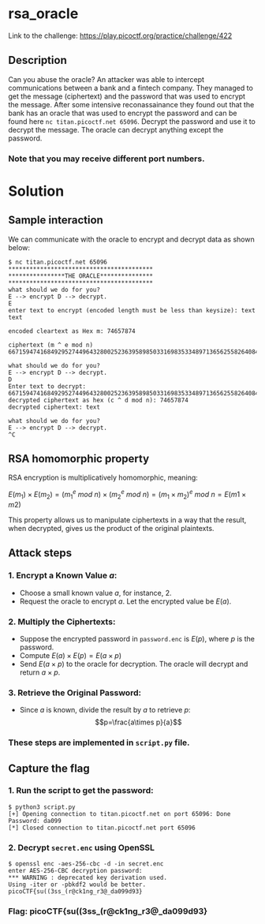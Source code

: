 # rsa_oracle

Link to the challenge: https://play.picoctf.org/practice/challenge/422

## Description

Can you abuse the oracle?
An attacker was able to intercept communications between a bank and a fintech company. They managed to get the message (ciphertext) and the password that was used to encrypt the message.
After some intensive reconassainance they found out that the bank has an oracle that was used to encrypt the password and can be found here `nc titan.picoctf.net 65096`. Decrypt the password and use it to decrypt the message. The oracle can decrypt anything except the password.

### Note that you may receive different port numbers.

# Solution

## Sample interaction

We can communicate with the oracle to encrypt and decrypt data as shown below:

```
$ nc titan.picoctf.net 65096
*****************************************
****************THE ORACLE***************
*****************************************
what should we do for you? 
E --> encrypt D --> decrypt. 
E
enter text to encrypt (encoded length must be less than keysize): text
text

encoded cleartext as Hex m: 74657874

ciphertext (m ^ e mod n) 667159474168492952744964328002523639589850331698353348971365625582640848075733466290181680755671514559653277095818871225924389160702832850093794553930825

what should we do for you? 
E --> encrypt D --> decrypt. 
D
Enter text to decrypt: 667159474168492952744964328002523639589850331698353348971365625582640848075733466290181680755671514559653277095818871225924389160702832850093794553930825
decrypted ciphertext as hex (c ^ d mod n): 74657874
decrypted ciphertext: text

what should we do for you? 
E --> encrypt D --> decrypt. 
^C
```

## RSA homomorphic property
RSA encryption is multiplicatively homomorphic, meaning:

$E(m_1​)\times E(m_2​)=(m_1^e~mod~n)\times(m_2^e~​mod~n)=(m_1​\times m_2​)^e~mod~n=E(m1​\times m2​)$

This property allows us to manipulate ciphertexts in a way that the result, when decrypted, gives us the product of the original plaintexts.

## Attack steps

### 1. Encrypt a Known Value $a$:
- Choose a small known value $a$, for instance, 2.
- Request the oracle to encrypt $a$. Let the encrypted value be $E(a)$.
  
### 2. Multiply the Ciphertexts:
- Suppose the encrypted password in `password.enc` is $E(p)$, where $p$ is the password.
- Compute $E(a)\times E(p) = E(a \times p)$
- Send $E(a\times p)$ to the oracle for decryption. The oracle will decrypt and return $a\times p$.

### 3. Retrieve the Original Password:
- Since $a$ is known, divide the result by $a$ to retrieve $p$:
$$p=\frac{a\times p}{a}$$

### These steps are implemented in `script.py` file.

## Capture the flag

### 1. Run the script to get the password:
```
$ python3 script.py
[+] Opening connection to titan.picoctf.net on port 65096: Done
Password: da099
[*] Closed connection to titan.picoctf.net port 65096
```

### 2. Decrypt `secret.enc` using OpenSSL
```
$ openssl enc -aes-256-cbc -d -in secret.enc
enter AES-256-CBC decryption password:
*** WARNING : deprecated key derivation used.
Using -iter or -pbkdf2 would be better.
picoCTF{su((3ss_(r@ck1ng_r3@_da099d93}
```

### Flag: picoCTF{su((3ss_(r@ck1ng_r3@_da099d93}